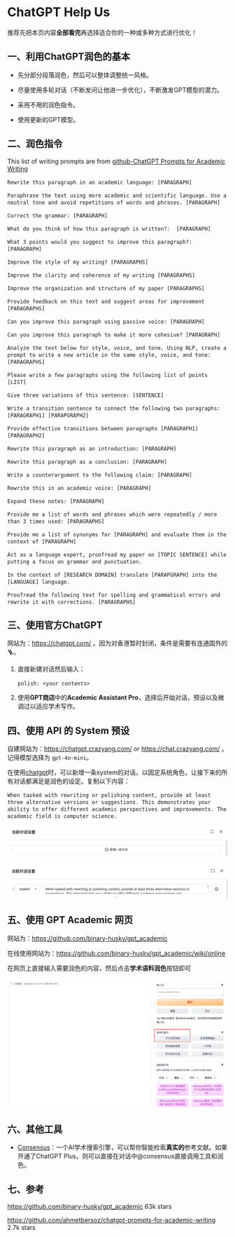# ChatGPT Help Us

推荐先把本页内容**全部看完**再选择适合你的一种或多种方式进行优化！



## 一、利用ChatGPT润色的基本

- 先分部分段落润色，然后可以整体调整统一风格。

- 尽量使用多轮对话（不断发问让他进一步优化），不断激发GPT模型的潜力。

- 采用不用的润色指令。

- 使用更新的GPT模型。

  

## 二、润色指令

This list of writing prompts are from [github-ChatGPT Prompts for Academic Writing](https://github.com/ahmetbersoz/chatgpt-prompts-for-academic-writing)

```
Rewrite this paragraph in an academic language: [PARAGRAPH]
```

```
Paraphrase the text using more academic and scientific language. Use a neutral tone and avoid repetitions of words and phrases. [PARAGRAPH]
```

```
Correct the grammar: [PARAGRAPH]
```

```
What do you think of how this paragraph is written?:  [PARAGRAPH]
```

```
What 3 points would you suggest to improve this paragraph?: [PARAGRAPH]
```

```
Improve the style of my writing? [PARAGRAPHS]
```

```
Improve the clarity and coherence of my writing [PARAGRAPHS]
```

```
Improve the organization and structure of my paper [PARAGRAPHS]
```

```
Provide feedback on this text and suggest areas for improvement [PARAGRAPHS]
```

```
Can you improve this paragraph using passive voice: [PARAGRAPH]
```

```
Can you improve this paragraph to make it more cohesive? [PARAGRAPH]
```

```
Analyze the text below for style, voice, and tone. Using NLP, create a prompt to write a new article in the same style, voice, and tone: [PARAGRAPHS]
```

```
Please write a few paragraphs using the following list of points [LIST] 
```

```
Give three variations of this sentence: [SENTENCE] 
```

```
Write a transition sentence to connect the following two paragraphs: [PARAGRAPH1] [PARAPGRAPH2]
```

```
Provide effective transitions between paragraphs [PARAGRAPH1] [PARAGRAPH2]
```

```
Rewrite this paragraph as an introduction: [PARAGRAPH]
```

```
Rewrite this paragraph as a conclusion: [PARAGRAPH]
```

```
Write a counterargument to the following claim: [PARAGRAPH]
```

```
Rewrite this in an academic voice: [PARAGRAPH]
```

```
Expand these notes: [PARAGRAPH]
```

```
Provide me a list of words and phrases which were repeatedly / more than 3 times used: [PARAGRAPHS]
```

```
Provide me a list of synonyms for [PARAGRAPH] and evaluate them in the context of [PARAGRAPH]
```

```
Act as a language expert, proofread my paper on [TOPIC SENTENCE] while putting a focus on grammar and punctuation.
```

```
In the context of [RESEARCH DOMAIN] translate [PARAPGRAPH] into the [LANGUAGE] language.
```

```
Proofread the following text for spelling and grammatical errors and rewrite it with corrections. [PARAGRAPHS] 
```



## 三、使用官方ChatGPT

网站为：https://chatgpt.com/ 。因为对香港暂时封闭，条件是需要有连通国外的🪜。

1. 直接新建对话然后输入：

   `polish: <your contents>`

2. 使用**GPT商店**中的**Academic Assistant Pro**，选择后开始对话，预设以及微调过以适应学术写作。

   

## 四、使用 API 的 System 预设

自建网站为：https://chatgpt.crazyang.com/ or https://chat.crazyang.com/ 。记得模型选择为 `gpt-4o-mini`。



在使用<u>chatgpt</u>时，可以新增一条system的对话，以固定系统角色，让接下来的所有对话都满足是润色的设定。复制以下内容：

```
When tasked with rewriting or polishing content, provide at least three alternative versions or suggestions. This demonstrates your ability to offer different academic perspectives and improvements. The academic field is computer science.
```



![image-20240823010923024](https://raw.githubusercontent.com/yzy1996/Image-Hosting/master/202408230109366.png)

![image-20240823010958941](https://raw.githubusercontent.com/yzy1996/Image-Hosting/master/202408230110199.png)

## 五、使用 GPT Academic 网页

网站为：https://github.com/binary-husky/gpt_academic

在线使用网站为：https://github.com/binary-husky/gpt_academic/wiki/online

在网页上直接输入需要润色的内容，然后点击**学术语料润色**按钮即可

![image-20240823013203886](https://raw.githubusercontent.com/yzy1996/Image-Hosting/master/202408230132463.png)



## 六、其他工具

- [Consensus](https://consensus.app/)：一个AI学术搜索引擎，可以帮你智能检索**真实的**参考文献。如果开通了ChatGPT Plus，则可以直接在对话中@consensus直接调用工具和润色。



## 七、参考

https://github.com/binary-husky/gpt_academic 63k stars

https://github.com/ahmetbersoz/chatgpt-prompts-for-academic-writing 2.7k stars